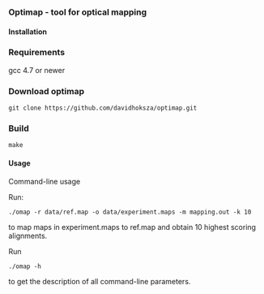 ### Optimap - tool for optical mapping


#### Installation

### Requirements

gcc 4.7 or newer

### Download optimap

```
git clone https://github.com/davidhoksza/optimap.git
```


### Build

```
make
```

#### Usage

Command-line usage

Run:

```
./omap -r data/ref.map -o data/experiment.maps -m mapping.out -k 10
```
  
to map maps in experiment.maps to ref.map and obtain 10 highest scoring alignments.

Run

```
./omap -h
```

to get the description of all command-line parameters.
